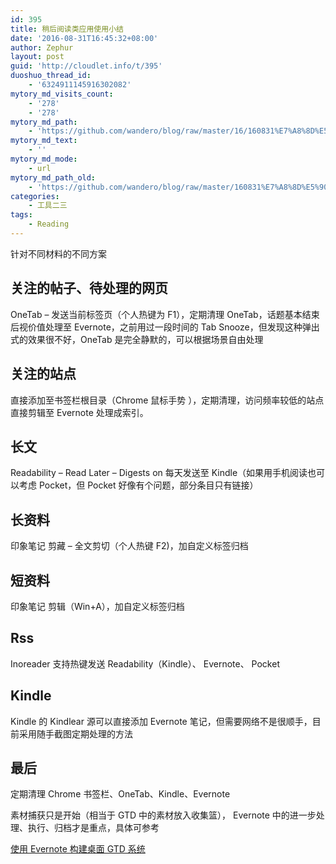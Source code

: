 ```yaml
---
id: 395
title: 稍后阅读类应用使用小结
date: '2016-08-31T16:45:32+08:00'
author: Zephur
layout: post
guid: 'http://cloudlet.info/t/395'
duoshuo_thread_id:
    - '6324911145916302082'
mytory_md_visits_count:
    - '278'
    - '278'
mytory_md_path:
    - 'https://github.com/wandero/blog/raw/master/16/160831%E7%A8%8D%E5%90%8E%E9%98%85%E8%AF%BB%E7%B1%BB%E5%BA%94%E7%94%A8%E4%BD%BF%E7%94%A8%E5%B0%8F%E7%BB%93.md'
mytory_md_text:
    - ''
mytory_md_mode:
    - url
mytory_md_path_old:
    - 'https://github.com/wandero/blog/raw/master/160831%E7%A8%8D%E5%90%8E%E9%98%85%E8%AF%BB%E7%B1%BB%E5%BA%94%E7%94%A8%E4%BD%BF%E7%94%A8%E5%B0%8F%E7%BB%93.md'
categories:
    - 工具二三
tags:
    - Reading
---
```


针对不同材料的不同方案

## 关注的帖子、待处理的网页

OneTab – 发送当前标签页（个人热键为 F1），定期清理 OneTab，话题基本结束后视价值处理至 Evernote，之前用过一段时间的 Tab Snooze，但发现这种弹出式的效果很不好，OneTab 是完全静默的，可以根据场景自由处理

<!-- more -->

## 关注的站点

直接添加至书签栏根目录（Chrome 鼠标手势 ），定期清理，访问频率较低的站点直接剪辑至 Evernote 处理成索引。

## 长文

Readability – Read Later – Digests on 每天发送至 Kindle（如果用手机阅读也可以考虑 Pocket，但 Pocket 好像有个问题，部分条目只有链接）

## 长资料

印象笔记 剪藏 – 全文剪切（个人热键 F2)，加自定义标签归档

## 短资料

印象笔记 剪辑（Win+A），加自定义标签归档

## Rss

Inoreader 支持热键发送 Readability（Kindle）、 Evernote、 Pocket

## Kindle

Kindle 的 Kindlear 源可以直接添加 Evernote 笔记，但需要网络不是很顺手，目前采用随手截图定期处理的方法

## 最后

定期清理 Chrome 书签栏、OneTab、Kindle、Evernote

素材捕获只是开始（相当于 GTD 中的素材放入收集篮）， Evernote 中的进一步处理、执行、归档才是重点，具体可参考

[使用 Evernote 构建桌面 GTD 系统](http://cloudlet.info/t/284)